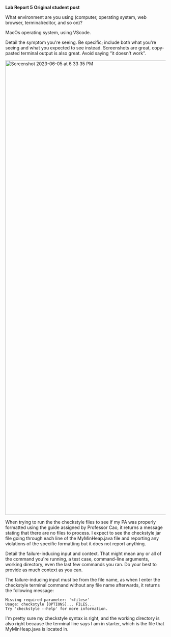 **Lab Report 5**
**Original student post**

What environment are you using (computer, operating system, web browser, terminal/editor, and so on)?

MacOs operating system, using VScode. 


Detail the symptom you're seeing. Be specific; include both what you're seeing and what you expected to see instead. Screenshots are great, copy-pasted terminal output is also great. Avoid saying “it doesn't work”.

<img width="1427" alt="Screenshot 2023-06-05 at 6 33 35 PM" src="https://github.com/BenjiRyujin/cse15l-lab-reports/assets/55765860/89d1bf6c-889b-40e7-8b74-f0afd9200f69">

When trying to run the the checkstyle files to see if my PA was properly formatted using the guide assigned by Professor Cao, it returns a 
message stating that there are no files to process. I expect to see the checkstyle jar file going through each line of the MyMinHeap.java file 
and reporting any violations of the specific formatting but it does not report anything.

Detail the failure-inducing input and context. That might mean any or all of the command you're running, a test case, command-line arguments, working directory, even the last few commands you ran. Do your best to provide as much context as you can.

The failure-inducing input must be from the file name, as when I enter the checkstyle terminal command without any file name afterwards, it returns the following message:
```
Missing required parameter: '<files>'
Usage: checkstyle [OPTIONS]... FILES...
Try 'checkstyle --help' for more information.
```
I'm pretty sure my checkstyle syntax is right, and the working directory is also right because the terminal line says I am in starter, which is the file that 
MyMinHeap.java is located in.
